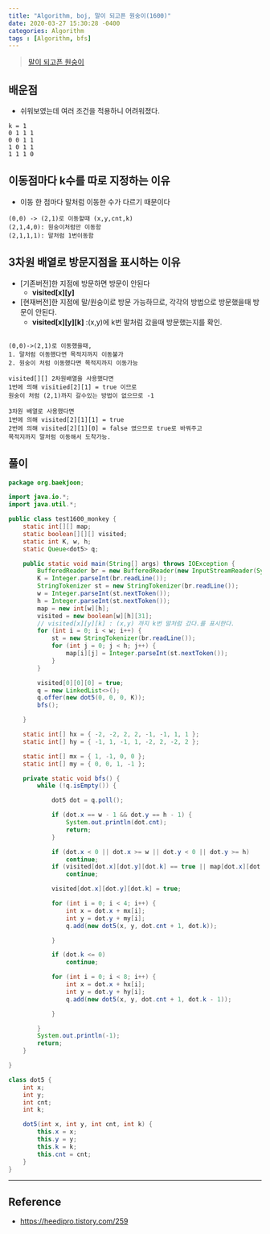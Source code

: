 ```yaml
---
title: "Algorithm, boj, 말이 되고픈 원숭이(1600)"
date: 2020-03-27 15:30:28 -0400
categories: Algorithm
tags : [Algorithm, bfs]
---
```


> [말이 되고픈 원숭이](https://www.acmicpc.net/problem/1600)

## 배운점
- 쉬워보였는데 여러 조건을 적용하니 어려워졌다.

```
k = 1
0 1 1 1
0 0 1 1
1 0 1 1
1 1 1 0
```

## 이동점마다 k수를 따로 지정하는 이유
- 이동 한 점마다 말처럼 이동한 수가 다르기 때문이다
```
(0,0) -> (2,1)로 이동할때 (x,y,cnt,k)
(2,1,4,0): 원숭이처럼만 이동함
(2,1,1,1): 말처럼 1번이동함
```

## 3차원 배열로 방문지점을 표시하는 이유
- [기존버전]한 지점에 방문하면 방문이 안된다
  - __visited[x][y]__
- [현재버전]한 지점에 말/원숭이로 방문 가능하므로, 각각의 방법으로 방문했을때 방문이 안된다.
  - __visited[x][y][k]__ :(x,y)에 k번 말처럼 갔을때 방문했는지를 확인.

```

(0,0)->(2,1)로 이동했을때,
1. 말처럼 이동했다면 목적지까지 이동불가
2. 원숭이 처럼 이동했다면 목적지까지 이동가능

visited[][] 2차원배열을 사용했다면
1번에 의해 visitied[2][1] = true 이므로
원숭이 처럼 (2,1)까지 갈수있는 방법이 없으므로 -1

3차원 배열로 사용했다면
1번에 의해 visited[2][1][1] = true
2번에 의해 visited[2][1][0] = false 였으므로 true로 바꿔주고
목적지까지 말처럼 이동해서 도착가능.

```


## 풀이
```java
package org.baekjoon;

import java.io.*;
import java.util.*;

public class test1600_monkey {
	static int[][] map;
	static boolean[][][] visited;
	static int K, w, h;
	static Queue<dot5> q;

	public static void main(String[] args) throws IOException {
		BufferedReader br = new BufferedReader(new InputStreamReader(System.in));
		K = Integer.parseInt(br.readLine());
		StringTokenizer st = new StringTokenizer(br.readLine());
		w = Integer.parseInt(st.nextToken());
		h = Integer.parseInt(st.nextToken());
		map = new int[w][h];
		visited = new boolean[w][h][31];
		// visited[x][y][k] : (x,y) 까지 k번 말처럼 갔다.를 표시한다.
		for (int i = 0; i < w; i++) {
			st = new StringTokenizer(br.readLine());
			for (int j = 0; j < h; j++) {
				map[i][j] = Integer.parseInt(st.nextToken());
			}
		}

		visited[0][0][0] = true;
		q = new LinkedList<>();
		q.offer(new dot5(0, 0, 0, K));
		bfs();

	}

	static int[] hx = { -2, -2, 2, 2, -1, -1, 1, 1 };
	static int[] hy = { -1, 1, -1, 1, -2, 2, -2, 2 };

	static int[] mx = { 1, -1, 0, 0 };
	static int[] my = { 0, 0, 1, -1 };

	private static void bfs() {
		while (!q.isEmpty()) {

			dot5 dot = q.poll();

			if (dot.x == w - 1 && dot.y == h - 1) {
				System.out.println(dot.cnt);
				return;
			}

			if (dot.x < 0 || dot.x >= w || dot.y < 0 || dot.y >= h)
				continue;
			if (visited[dot.x][dot.y][dot.k] == true || map[dot.x][dot.y] == 1)
				continue;

			visited[dot.x][dot.y][dot.k] = true;

			for (int i = 0; i < 4; i++) {
				int x = dot.x + mx[i];
				int y = dot.y + my[i];
				q.add(new dot5(x, y, dot.cnt + 1, dot.k));

			}

			if (dot.k <= 0)
				continue;

			for (int i = 0; i < 8; i++) {
				int x = dot.x + hx[i];
				int y = dot.y + hy[i];
				q.add(new dot5(x, y, dot.cnt + 1, dot.k - 1));

			}

		}
		System.out.println(-1);
		return;
	}

}

class dot5 {
	int x;
	int y;
	int cnt;
	int k;

	dot5(int x, int y, int cnt, int k) {
		this.x = x;
		this.y = y;
		this.k = k;
		this.cnt = cnt;
	}
}
```

---

## Reference

- <https://heedipro.tistory.com/259>
